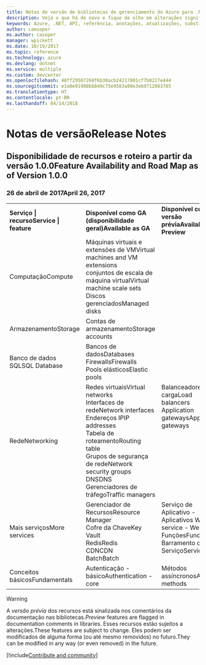 ```yaml
---
title: Notas de versão de bibliotecas de gerenciamento do Azure para .NET | Microsoft Docs
description: Veja o que há de novo e fique de olho em alterações significativas nas bibliotecas de gerenciamento do Azure para .NET.
keywords: Azure, .NET, API, referência, anotações, atualizações, substituir, obsoleto
author: camsoper
ms.author: casoper
manager: wpickett
ms.date: 10/19/2017
ms.topic: reference
ms.technology: azure
ms.devlang: dotnet
ms.service: multiple
ms.custom: devcenter
ms.openlocfilehash: 48ff29507268f6b38acb24217801cf7b0227e444
ms.sourcegitcommit: e1a0e91988bb849c75e9583a80e3e6d712083785
ms.translationtype: HT
ms.contentlocale: pt-BR
ms.lasthandoff: 04/14/2018
---
```

# <a name="release-notes"></a><span data-ttu-id="20ad1-104">Notas de versão</span><span class="sxs-lookup"><span data-stu-id="20ad1-104">Release Notes</span></span> 

## <a name="feature-availability-and-road-map-as-of-version-100"></a><span data-ttu-id="20ad1-105">Disponibilidade de recursos e roteiro a partir da versão 1.0.0</span><span class="sxs-lookup"><span data-stu-id="20ad1-105">Feature Availability and Road Map as of Version 1.0.0</span></span> ##
### <a name="april-26-2017"></a><span data-ttu-id="20ad1-106">26 de abril de 2017</span><span class="sxs-lookup"><span data-stu-id="20ad1-106">April 26, 2017</span></span>

<table>
  <tr>
    <th align="left"><span data-ttu-id="20ad1-107">Serviço | recurso</span><span class="sxs-lookup"><span data-stu-id="20ad1-107">Service | feature</span></span></th>
    <th align="left"><span data-ttu-id="20ad1-108">Disponível como GA (disponibilidade geral)</span><span class="sxs-lookup"><span data-stu-id="20ad1-108">Available as GA</span></span></th>
    <th align="left"><span data-ttu-id="20ad1-109">Disponível como versão prévia</span><span class="sxs-lookup"><span data-stu-id="20ad1-109">Available as Preview</span></span></th>
    <th align="left"><span data-ttu-id="20ad1-110">Em breve</span><span class="sxs-lookup"><span data-stu-id="20ad1-110">Coming soon</span></span></th>
  </tr>
  <tr>
    <td><span data-ttu-id="20ad1-111">Computação</span><span class="sxs-lookup"><span data-stu-id="20ad1-111">Compute</span></span></td>
    <td><span data-ttu-id="20ad1-112">Máquinas virtuais e extensões de VM</span><span class="sxs-lookup"><span data-stu-id="20ad1-112">Virtual machines and VM extensions</span></span><br><span data-ttu-id="20ad1-113">conjuntos de escala de máquina virtual</span><span class="sxs-lookup"><span data-stu-id="20ad1-113">Virtual machine scale sets</span></span><br><span data-ttu-id="20ad1-114">Discos gerenciados</span><span class="sxs-lookup"><span data-stu-id="20ad1-114">Managed disks</span></span></td>
    <td></td>
    <td valign="top"><span data-ttu-id="20ad1-115">Serviços de Contêiner do Azure</span><span class="sxs-lookup"><span data-stu-id="20ad1-115">Azure container services</span></span><br><span data-ttu-id="20ad1-116">Registro de Contêiner do Azure</span><span class="sxs-lookup"><span data-stu-id="20ad1-116">Azure container registry</span></span></td>
  </tr>
  <tr>
    <td><span data-ttu-id="20ad1-117">Armazenamento</span><span class="sxs-lookup"><span data-stu-id="20ad1-117">Storage</span></span></td>
    <td><span data-ttu-id="20ad1-118">Contas de armazenamento</span><span class="sxs-lookup"><span data-stu-id="20ad1-118">Storage accounts</span></span></td>
    <td></td>
    <td><span data-ttu-id="20ad1-119">Criptografia</span><span class="sxs-lookup"><span data-stu-id="20ad1-119">Encryption</span></span></td>
  </tr>
  <tr>
    <td><span data-ttu-id="20ad1-120">Banco de dados SQL</span><span class="sxs-lookup"><span data-stu-id="20ad1-120">SQL Database</span></span></td>
    <td><span data-ttu-id="20ad1-121">Bancos de dados</span><span class="sxs-lookup"><span data-stu-id="20ad1-121">Databases</span></span><br><span data-ttu-id="20ad1-122">Firewalls</span><span class="sxs-lookup"><span data-stu-id="20ad1-122">Firewalls</span></span><br><span data-ttu-id="20ad1-123">Pools elásticos</span><span class="sxs-lookup"><span data-stu-id="20ad1-123">Elastic pools</span></span></td>
    <td></td>
    <td valign="top"></td>
  </tr>
  <tr>
    <td><span data-ttu-id="20ad1-124">Rede</span><span class="sxs-lookup"><span data-stu-id="20ad1-124">Networking</span></span></td>
    <td><span data-ttu-id="20ad1-125">Redes virtuais</span><span class="sxs-lookup"><span data-stu-id="20ad1-125">Virtual networks</span></span><br><span data-ttu-id="20ad1-126">Interfaces de rede</span><span class="sxs-lookup"><span data-stu-id="20ad1-126">Network interfaces</span></span><br><span data-ttu-id="20ad1-127">Endereços IP</span><span class="sxs-lookup"><span data-stu-id="20ad1-127">IP addresses</span></span><br><span data-ttu-id="20ad1-128">Tabela de roteamento</span><span class="sxs-lookup"><span data-stu-id="20ad1-128">Routing table</span></span><br><span data-ttu-id="20ad1-129">Grupos de segurança de rede</span><span class="sxs-lookup"><span data-stu-id="20ad1-129">Network security groups</span></span><br><span data-ttu-id="20ad1-130">DNS</span><span class="sxs-lookup"><span data-stu-id="20ad1-130">DNS</span></span><br><span data-ttu-id="20ad1-131">Gerenciadores de tráfego</span><span class="sxs-lookup"><span data-stu-id="20ad1-131">Traffic managers</span></span></td>
    <td valign="top"><span data-ttu-id="20ad1-132">Balanceadores de carga</span><span class="sxs-lookup"><span data-stu-id="20ad1-132">Load balancers</span></span><br><span data-ttu-id="20ad1-133">Application gateways</span><span class="sxs-lookup"><span data-stu-id="20ad1-133">Application gateways</span></span></td>
    <td valign="top"></td>
  </tr>
  <tr>
    <td><span data-ttu-id="20ad1-134">Mais serviços</span><span class="sxs-lookup"><span data-stu-id="20ad1-134">More services</span></span></td>
    <td><span data-ttu-id="20ad1-135">Gerenciador de Recursos</span><span class="sxs-lookup"><span data-stu-id="20ad1-135">Resource Manager</span></span><br><span data-ttu-id="20ad1-136">Cofre da Chave</span><span class="sxs-lookup"><span data-stu-id="20ad1-136">Key Vault</span></span><br><span data-ttu-id="20ad1-137">Redis</span><span class="sxs-lookup"><span data-stu-id="20ad1-137">Redis</span></span><br><span data-ttu-id="20ad1-138">CDN</span><span class="sxs-lookup"><span data-stu-id="20ad1-138">CDN</span></span><br><span data-ttu-id="20ad1-139">Batch</span><span class="sxs-lookup"><span data-stu-id="20ad1-139">Batch</span></span></td>
    <td valign="top"><span data-ttu-id="20ad1-140">Serviço de Aplicativo - Aplicativos Web</span><span class="sxs-lookup"><span data-stu-id="20ad1-140">App service - Web apps</span></span><br><span data-ttu-id="20ad1-141">Funções</span><span class="sxs-lookup"><span data-stu-id="20ad1-141">Functions</span></span><br><span data-ttu-id="20ad1-142">Barramento de Serviço</span><span class="sxs-lookup"><span data-stu-id="20ad1-142">Service bus</span></span></td>
    <td valign="top"><span data-ttu-id="20ad1-143">Monitoramento</span><span class="sxs-lookup"><span data-stu-id="20ad1-143">Monitor</span></span><br><span data-ttu-id="20ad1-144">RBAC do Graph</span><span class="sxs-lookup"><span data-stu-id="20ad1-144">Graph RBAC</span></span><br><span data-ttu-id="20ad1-145">Azure Cosmos DB</span><span class="sxs-lookup"><span data-stu-id="20ad1-145">Azure Cosmos DB</span></span><br><span data-ttu-id="20ad1-146">Agendador</span><span class="sxs-lookup"><span data-stu-id="20ad1-146">Scheduler</span></span></td>
  </tr>
  <tr>
    <td><span data-ttu-id="20ad1-147">Conceitos básicos</span><span class="sxs-lookup"><span data-stu-id="20ad1-147">Fundamentals</span></span></td>
    <td><span data-ttu-id="20ad1-148">Autenticação - básico</span><span class="sxs-lookup"><span data-stu-id="20ad1-148">Authentication - core</span></span></td>
    <td><span data-ttu-id="20ad1-149">Métodos assíncronos</span><span class="sxs-lookup"><span data-stu-id="20ad1-149">Async methods</span></span></td>
    <td valign="top"></td>
  </tr>
</table>

> [!WARNING] 
> <span data-ttu-id="20ad1-150">A *versão prévia* dos recursos está sinalizada nos comentários da documentação nas bibliotecas.</span><span class="sxs-lookup"><span data-stu-id="20ad1-150">*Preview* features are flagged in documentation comments in libraries.</span></span> <span data-ttu-id="20ad1-151">Esses recursos estão sujeitos a alterações.</span><span class="sxs-lookup"><span data-stu-id="20ad1-151">These features are subject to change.</span></span> <span data-ttu-id="20ad1-152">Eles podem ser modificados de alguma forma (ou até mesmo removidos) no futuro.</span><span class="sxs-lookup"><span data-stu-id="20ad1-152">They can be modified in any way (or even removed) in the future.</span></span>

[!include[Contribute and community](includes/contribute.md)]
